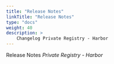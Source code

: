 ```yaml
---
title: "Release Notes"
linkTitle: "Release Notes"
type: "docs"
weight: 40
description: >
    Changelog Private Registry - Harbor
---
```


Release Notes *Private Registry - Harbor*
